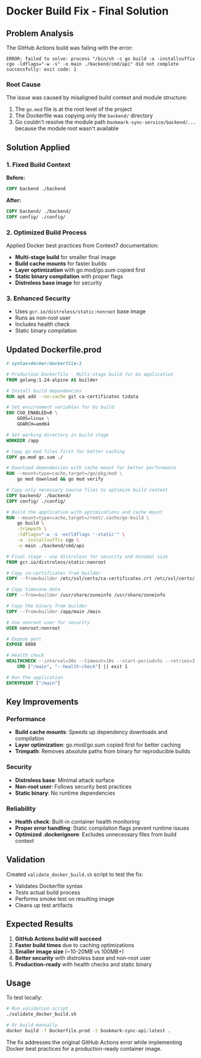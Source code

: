 # Docker Build Fix - Final Solution

## Problem Analysis

The GitHub Actions build was failing with the error:
```
ERROR: failed to solve: process "/bin/sh -c go build -a -installsuffix cgo -ldflags="-w -s" -o main ./backend/cmd/api" did not complete successfully: exit code: 1
```

### Root Cause
The issue was caused by misaligned build context and module structure:
1. The `go.mod` file is at the root level of the project
2. The Dockerfile was copying only the `backend/` directory
3. Go couldn't resolve the module path `bookmark-sync-service/backend/...` because the module root wasn't available

## Solution Applied

### 1. Fixed Build Context
**Before:**
```dockerfile
COPY backend ./backend
```

**After:**
```dockerfile
COPY backend/ ./backend/
COPY config/ ./config/
```

### 2. Optimized Build Process
Applied Docker best practices from Context7 documentation:

- **Multi-stage build** for smaller final image
- **Build cache mounts** for faster builds
- **Layer optimization** with go.mod/go.sum copied first
- **Static binary compilation** with proper flags
- **Distroless base image** for security

### 3. Enhanced Security
- Uses `gcr.io/distroless/static:nonroot` base image
- Runs as non-root user
- Includes health check
- Static binary compilation

## Updated Dockerfile.prod

```dockerfile
# syntax=docker/dockerfile:1

# Production Dockerfile - Multi-stage build for Go application
FROM golang:1.24-alpine AS builder

# Install build dependencies
RUN apk add --no-cache git ca-certificates tzdata

# Set environment variables for Go build
ENV CGO_ENABLED=0 \
    GOOS=linux \
    GOARCH=amd64

# Set working directory in build stage
WORKDIR /app

# Copy go mod files first for better caching
COPY go.mod go.sum ./

# Download dependencies with cache mount for better performance
RUN --mount=type=cache,target=/go/pkg/mod \
    go mod download && go mod verify

# Copy only necessary source files to optimize build context
COPY backend/ ./backend/
COPY config/ ./config/

# Build the application with optimizations and cache mount
RUN --mount=type=cache,target=/root/.cache/go-build \
    go build \
    -trimpath \
    -ldflags="-w -s -extldflags '-static'" \
    -a -installsuffix cgo \
    -o main ./backend/cmd/api

# Final stage - use distroless for security and minimal size
FROM gcr.io/distroless/static:nonroot

# Copy ca-certificates from builder
COPY --from=builder /etc/ssl/certs/ca-certificates.crt /etc/ssl/certs/

# Copy timezone data
COPY --from=builder /usr/share/zoneinfo /usr/share/zoneinfo

# Copy the binary from builder
COPY --from=builder /app/main /main

# Use nonroot user for security
USER nonroot:nonroot

# Expose port
EXPOSE 8080

# Health check
HEALTHCHECK --interval=30s --timeout=10s --start-period=5s --retries=3 \
    CMD ["/main", "--health-check"] || exit 1

# Run the application
ENTRYPOINT ["/main"]
```

## Key Improvements

### Performance
- **Build cache mounts**: Speeds up dependency downloads and compilation
- **Layer optimization**: go.mod/go.sum copied first for better caching
- **Trimpath**: Removes absolute paths from binary for reproducible builds

### Security
- **Distroless base**: Minimal attack surface
- **Non-root user**: Follows security best practices
- **Static binary**: No runtime dependencies

### Reliability
- **Health check**: Built-in container health monitoring
- **Proper error handling**: Static compilation flags prevent runtime issues
- **Optimized .dockerignore**: Excludes unnecessary files from build context

## Validation

Created `validate_docker_build.sh` script to test the fix:
- Validates Dockerfile syntax
- Tests actual build process
- Performs smoke test on resulting image
- Cleans up test artifacts

## Expected Results

1. **GitHub Actions build will succeed**
2. **Faster build times** due to caching optimizations
3. **Smaller image size** (~10-20MB vs 100MB+)
4. **Better security** with distroless base and non-root user
5. **Production-ready** with health checks and static binary

## Usage

To test locally:
```bash
# Run validation script
./validate_docker_build.sh

# Or build manually
docker build -f Dockerfile.prod -t bookmark-sync-api:latest .
```

The fix addresses the original GitHub Actions error while implementing Docker best practices for a production-ready container image.